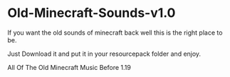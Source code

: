 # Old-Minecraft-Sounds-v1.0

If you want the old sounds of minecraft back well this is the right place to be.

Just Download it and put it in your resourcepack folder and enjoy.

All Of The Old Minecraft Music Before 1.19
